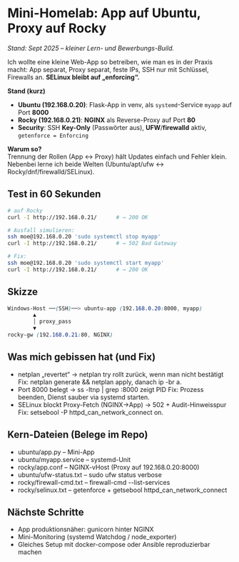 # Mini-Homelab: App auf Ubuntu, Proxy auf Rocky
*Stand: Sept 2025 – kleiner Lern- und Bewerbungs-Build.*

Ich wollte eine kleine Web-App so betreiben, wie man es in der Praxis macht:
App separat, Proxy separat, feste IPs, SSH nur mit Schlüssel, Firewalls an. **SELinux bleibt auf „enforcing“.**

**Stand (kurz)**
- **Ubuntu (192.168.0.20)**: Flask-App in venv, als `systemd`-Service `myapp` auf Port **8000**  
- **Rocky (192.168.0.21)**: **NGINX** als Reverse-Proxy auf Port **80**  
- **Security**: SSH **Key-Only** (Passwörter aus), **UFW**/**firewalld** aktiv, `getenforce = Enforcing`

**Warum so?**  
Trennung der Rollen (App ↔ Proxy) hält Updates einfach und Fehler klein. Nebenbei lerne ich beide Welten (Ubuntu/apt/ufw ↔ Rocky/dnf/firewalld/SELinux).

## Test in 60 Sekunden
```bash
# auf Rocky
curl -I http://192.168.0.21/      # → 200 OK

# Ausfall simulieren:
ssh moe@192.168.0.20 'sudo systemctl stop myapp'
curl -I http://192.168.0.21/      # → 502 Bad Gateway

# Fix:
ssh moe@192.168.0.20 'sudo systemctl start myapp'
curl -I http://192.168.0.21/      # → 200 OK
```
## Skizze
```SCSS
Windows-Host ──(SSH)──> ubuntu-app (192.168.0.20:8000, myapp)
        ▲
        │ proxy_pass
        ▼
rocky-gw (192.168.0.21:80, NGINX)
```
## Was mich gebissen hat (und Fix)

- netplan „revertet“ → netplan try rollt zurück, wenn man nicht bestätigt
Fix: netplan generate && netplan apply, danach ip -br a.
- Port 8000 belegt → ss -ltnp | grep :8000 zeigt PID
Fix: Prozess beenden, Dienst sauber via systemd starten.
- SELinux blockt Proxy-Fetch (NGINX→App) → 502 + Audit-Hinweisspur
Fix: setsebool -P httpd_can_network_connect on.

## Kern-Dateien (Belege im Repo)
- ubuntu/app.py – Mini-App
- ubuntu/myapp.service – systemd-Unit
- rocky/app.conf – NGINX-vHost (Proxy auf 192.168.0.20:8000)
- ubuntu/ufw-status.txt – sudo ufw status verbose
- rocky/firewall-cmd.txt – firewall-cmd --list-services
- rocky/selinux.txt – getenforce + getsebool httpd_can_network_connect

## Nächste Schritte
- App produktionsnäher: gunicorn hinter NGINX
- Mini-Monitoring (systemd Watchdog / node_exporter)
- Gleiches Setup mit docker-compose oder Ansible reproduzierbar machen



